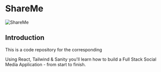 # ShareMe 
![ShareMe](https://i.ibb.co/8cLfj3X/image.png)

## Introduction
This is a code repository for the corresponding

Using React, Tailwind & Sanity you'll learn how to build a Full Stack Social Media Application - from start to finish.
